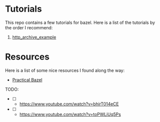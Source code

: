 # Tutorials

This repo contains a few tutorials for bazel.
Here is a list of the tutorials by the order I recommend:

1. [http_archive_example](http_archive_example)

# Resources

Here is a list of some nice resources I found along the way:

- [Practical Bazel](https://www.stevenengelhardt.com/series/practical-bazel/)

 TODO:

- [ ] - <https://www.youtube.com/watch?v=bhirT014eCE>
- [ ] - <https://www.youtube.com/watch?v=toPWLiUq5Ps>
